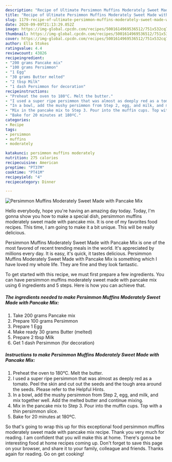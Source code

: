 ```yaml
---
description: "Recipe of Ultimate Persimmon Muffins Moderately Sweet Made with Pancake Mix"
title: "Recipe of Ultimate Persimmon Muffins Moderately Sweet Made with Pancake Mix"
slug: 1179-recipe-of-ultimate-persimmon-muffins-moderately-sweet-made-with-pancake-mix
date: 2020-09-09T21:13:29.052Z
image: https://img-global.cpcdn.com/recipes/5001614969536512/751x532cq70/persimmon-muffins-moderately-sweet-made-with-pancake-mix-recipe-main-photo.jpg
thumbnail: https://img-global.cpcdn.com/recipes/5001614969536512/751x532cq70/persimmon-muffins-moderately-sweet-made-with-pancake-mix-recipe-main-photo.jpg
cover: https://img-global.cpcdn.com/recipes/5001614969536512/751x532cq70/persimmon-muffins-moderately-sweet-made-with-pancake-mix-recipe-main-photo.jpg
author: Ella Stokes
ratingvalue: 4.4
reviewcount: 43826
recipeingredient:
- "200 grams Pancake mix"
- "100 grams Persimmon"
- "1 Egg"
- "30 grams Butter melted"
- "2 tbsp Milk"
- "1 dash Persimmon for decoration"
recipeinstructions:
- "Preheat the oven to 180°C. Melt the butter."
- "I used a super ripe persimmon that was almost as deeply red as a tomato. Peel the skin and cut out the seeds and the tough area around the seeds. Please refer to the Helpful Hints."
- "In a bowl, add the mushy persimmon from Step 2, egg, and milk, and mix together well. Add the melted butter and continue mixing."
- "Mix in the pancake mix to Step 3. Pour into the muffin cups. Top with a thin persimmon slice."
- "Bake for 20 minutes at 180ºC."
categories:
- Recipe
tags:
- persimmon
- muffins
- moderately

katakunci: persimmon muffins moderately 
nutrition: 275 calories
recipecuisine: American
preptime: "PT37M"
cooktime: "PT41M"
recipeyield: "4"
recipecategory: Dinner

---
```



![Persimmon Muffins Moderately Sweet Made with Pancake Mix](https://img-global.cpcdn.com/recipes/5001614969536512/751x532cq70/persimmon-muffins-moderately-sweet-made-with-pancake-mix-recipe-main-photo.jpg)

Hello everybody, hope you're having an amazing day today. Today, I'm gonna show you how to make a special dish, persimmon muffins moderately sweet made with pancake mix. It is one of my favorites food recipes. This time, I am going to make it a bit unique. This will be really delicious.



Persimmon Muffins Moderately Sweet Made with Pancake Mix is one of the most favored of recent trending meals in the world. It's appreciated by millions every day. It is easy, it's quick, it tastes delicious. Persimmon Muffins Moderately Sweet Made with Pancake Mix is something which I have loved my whole life. They are fine and they look fantastic.


To get started with this recipe, we must first prepare a few ingredients. You can have persimmon muffins moderately sweet made with pancake mix using 6 ingredients and 5 steps. Here is how you can achieve that.

<!--inarticleads1-->

##### The ingredients needed to make Persimmon Muffins Moderately Sweet Made with Pancake Mix:

1. Take 200 grams Pancake mix
1. Prepare 100 grams Persimmon
1. Prepare 1 Egg
1. Make ready 30 grams Butter (melted)
1. Prepare 2 tbsp Milk
1. Get 1 dash Persimmon (for decoration)




<!--inarticleads2-->

##### Instructions to make Persimmon Muffins Moderately Sweet Made with Pancake Mix:

1. Preheat the oven to 180°C. Melt the butter.
1. I used a super ripe persimmon that was almost as deeply red as a tomato. Peel the skin and cut out the seeds and the tough area around the seeds. Please refer to the Helpful Hints.
1. In a bowl, add the mushy persimmon from Step 2, egg, and milk, and mix together well. Add the melted butter and continue mixing.
1. Mix in the pancake mix to Step 3. Pour into the muffin cups. Top with a thin persimmon slice.
1. Bake for 20 minutes at 180ºC.




So that's going to wrap this up for this exceptional food persimmon muffins moderately sweet made with pancake mix recipe. Thank you very much for reading. I am confident that you will make this at home. There's gonna be interesting food at home recipes coming up. Don't forget to save this page on your browser, and share it to your family, colleague and friends. Thanks again for reading. Go on get cooking!
